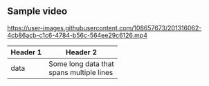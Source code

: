 

## Sample video


https://user-images.githubusercontent.com/108657673/201316062-4cb86acb-c1c6-4784-b56c-564ee29c6126.mp4



| Header 1  | Header 2 |
| --------  | -------- |
| data      | Some long data that <br /> spans multiple lines |
